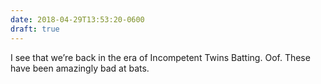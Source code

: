 ```yaml
---
date: 2018-04-29T13:53:20-0600
draft: true
---
```




I see that we’re back in the era of Incompetent Twins Batting. Oof. These have been amazingly bad at bats.



